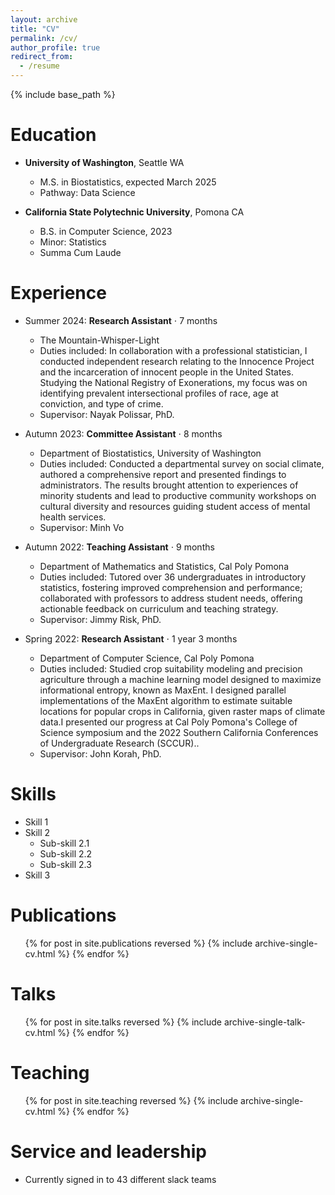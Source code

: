 ```yaml
---
layout: archive
title: "CV"
permalink: /cv/
author_profile: true
redirect_from:
  - /resume
---
```


{% include base_path %}

Education
======
* **University of Washington**, Seattle WA
  * M.S. in Biostatistics, expected March 2025
  * Pathway: Data Science

* **California State Polytechnic University**, Pomona CA
  * B.S. in Computer Science, 2023
  * Minor: Statistics
  * Summa Cum Laude

Experience
======

* Summer 2024: **Research Assistant** $\cdot$ 7 months
  * The Mountain-Whisper-Light
  * Duties included: In collaboration with a professional statistician, I conducted independent research relating to the Innocence Project and the incarceration of innocent people in the United States. Studying the National Registry of Exonerations, my focus was on identifying prevalent intersectional profiles of race, age at conviction, and type of crime.
  * Supervisor: Nayak Polissar, PhD.

* Autumn 2023: **Committee Assistant** $\cdot$ 8 months
  * Department of Biostatistics, University of Washington
  * Duties included: Conducted a departmental survey on social climate, authored a comprehensive report and presented findings to administrators. The results brought attention to experiences of minority students and lead to productive community workshops on cultural diversity and resources guiding student access of mental health services.
  * Supervisor: Minh Vo

* Autumn 2022: **Teaching Assistant** $\cdot$ 9 months
  * Department of Mathematics and Statistics, Cal Poly Pomona
  * Duties included: Tutored over 36 undergraduates in introductory statistics, fostering improved comprehension and performance; collaborated with professors to address student needs, offering actionable feedback on curriculum and teaching strategy.
  * Supervisor: Jimmy Risk, PhD.
 
* Spring 2022: **Research Assistant** $\cdot$ 1 year 3 months
  * Department of Computer Science, Cal Poly Pomona
  * Duties included: Studied crop suitability modeling and precision agriculture through a machine learning model designed to maximize informational entropy, known as MaxEnt. I designed parallel implementations of the MaxEnt algorithm to estimate suitable locations for popular crops in California, given raster maps of climate data.I presented our progress at Cal Poly Pomona's College of Science symposium and the 2022 Southern California Conferences of Undergraduate Research (SCCUR)..
  * Supervisor: John Korah, PhD.
  
Skills
======
* Skill 1
* Skill 2
  * Sub-skill 2.1
  * Sub-skill 2.2
  * Sub-skill 2.3
* Skill 3

Publications
======
  <ul>{% for post in site.publications reversed %}
    {% include archive-single-cv.html %}
  {% endfor %}</ul>
  
Talks
======
  <ul>{% for post in site.talks reversed %}
    {% include archive-single-talk-cv.html  %}
  {% endfor %}</ul>
  
Teaching
======
  <ul>{% for post in site.teaching reversed %}
    {% include archive-single-cv.html %}
  {% endfor %}</ul>
  
Service and leadership
======
* Currently signed in to 43 different slack teams
